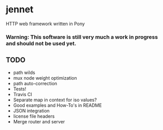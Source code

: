# jennet
HTTP web framework written in Pony

### Warning: This software is still very much a work in progress and should not be used yet.

## TODO
 - path wilds
 - mux node weight optimization
 - path auto-correction
 - Tests!
 - Travis CI
 - Separate map in context for iso values?
 - Good examples and How-To's in README
 - JSON integration
 - license file headers
 - Merge router and server
